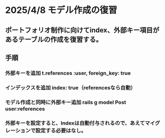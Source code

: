 # 2025/4/8 モデル作成の復習
## ポートフォリオ制作に向けてindex、外部キー項目があるテーブルの作成を復習する。
## 手順
### 外部キーを追加	t.references :user, foreign_key: true
### インデックスを追加	index: true（referencesなら自動）
### モデル作成と同時に外部キー追加	rails g model Post user:references

### 外部キーを設定すると、Indexは自動付与されるので、あえてマイグレーションで設定する必要はなし。
